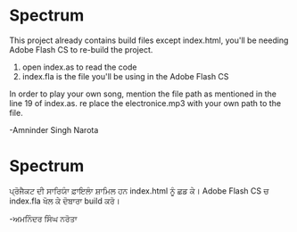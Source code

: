 Spectrum
========
This project already contains build files except index.html, you'll be needing Adobe Flash CS to re-build the project.

1. open index.as to read the code
2. index.fla is the file you'll be using in the Adobe Flash CS

In order to play your own song, mention the file path as mentioned in the line 19 of index.as.
re place the electronice.mp3 with your own path to the file.

-Amninder Singh Narota

Spectrum
==========

ਪ੍ਰੋਜੈਕਟ ਦੀ ਸਾਰਿਯਾੰ ਫ਼ਾਇਲਾੰ ਸ਼ਾਮਿਲ ਹਨ index.html ਨੂੰ ਛਡ ਕੇ। Adobe Flash CS ਚ index.fla ਖੋਲ ਕੇ ਦੋਬਾਰਾ build ਕਰੋ।


-ਅਮਨਿੰਦਰ ਸਿੰਘ ਨਰੋਤਾ
